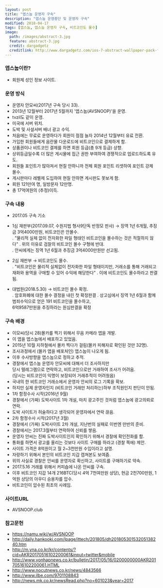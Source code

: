```yaml
---
layout: post
title: "앱스눕 운영자 구속"
description: "앱스눕 운영중단 및 운영자 구속"
modified: 2018-04-17
tags: [앱스눕, 앱스눕 운영자 구속, 비트코인도 몰수]
image:
  path: /images/abstract-3.jpg
  feature: abstract-3.jpg
  credit: dargadgetz
  creditlink: http://www.dargadgetz.com/ios-7-abstract-wallpaper-pack-for-iphone-5-and-ipod-touch-retina/
---
```

### 앱스눕이란?
  - 회원제 성인 정보 사이트.    

### 운영 방식
  - 운영자 안모씨(2017년 구속 당시 33).  
  - 2013년 12월부터 2017년 5월까지 '앱스눕(AVSNOOP)'을 운영.  
  - tvzil도 같이 운영.  
  - 미국에 서버 위치.  
  - 도박 및 사설서버 배너 광고 수익.  
  - 처음에는 무료로 운영하다가 회원이 점점 늘자 2014년 12월부터 유료 전환.   
  - 가입한 회원들에게 음란물 다운로드에 비트코인으로 결제하게 함.  
  - 상품권이나 비트코인 결제를 하면 회원 등급(총 9개 등급) 상향.   
  - 상위등급일수록 더 많은 게시물에 접근 권한 부여하여 경쟁적으로 업로드하도록 유도.    
  - 회원들 포인트가 많아져서 현질 안하니까 전체 회원 포인트 리셋하여 포인트 강제 몰수.  
  - 게시판마다 레벨제 도입하여 현질 안하면 게시판도 못보게 함.  
  - 회원 121만여 명, 일방문자 12만명.  
  - 총 17억여원의 (추정)이득.  

### 구속 내용
  - 2017.05 구속 기소
  - 1심 재판부(2017.09.07, 수원지법 형사9단독 반정모 판사) → 징역 1년 6개월, 추징금 3억4000만원, 비트코인은 안몰수.  
    . "물리적 실체 없이 전자화한 파일 형태인 비트코인을 몰수하는 것은 적절하지 않다"
    . 위의 이유로 검찰의 비트코인 몰수 구형에 반대.  
    . 안씨에게는 징역 1년 6월과 추징금 3억4000만원만 선고됨.   

  - 2심 재판부 → 비트코인도 몰수.  
    . "비트코인은 물리적 실체없이 전자화한 파일 형태이지만,
       거래소를 통해 거래되고 재화와 용역을 구매할 수 있어 수익에 해당한다"
    . 이에 비트코인도 몰수하라고 판결됨.  

  - 대법원(2018.5.30) → 비트코인 몰수 확정.     
    . 암호화폐에 대한 몰수 결정을 내린 첫 확정판결
    . 상고심에서 징역 1년 6월과 함께 범죄수익으로 얻은 191 비트코인을 몰수하고,   
      6억9587만원을 추징하라는 원심판결을 확정    

### 구속 배경
  - 이모씨(당시 28)몰카를 찍기 위해서 무음 카메라 앱을 개발.  
  - 이 앱을 앱스눕에서 배포하고 있었음.  
  - 2015년 10월 지하철에서 몰카 찍다가 걸림(몰카 피해자로 확인된 것만 32명).  
  - 조사과정에서 (몰카 앱을 배포처인) 앱스눕이 나오게 됨.   
  - 이후 수사방향을 앱스눕으로 정하고 추적.  
  - 경찰에서 앱스눕 운영자 안모씨에 대해서 더 조사하지만   
    당시 텔레그램으로 연락하고, 비트코인으로만 거래하여 조사가 어려움.  
    (당시는 비트코인이 익명이 보장되어 거래추적이 어려웠음)  
  - 국내의 한 비트코인 거래소에서 운영자 안씨의 로그 기록을 확보.  
  - 하지만 실제 운영자인지 (비트코인 거래만 처리하는)하부 조직원인지 판단이 안됨.  
  - 1차 함정수사 시작(2016년 9월)
  - 경찰에서 (가짜) 도박사이트 1차 개설, 마치 광고주인 것처럼 앱스눕에 광고의뢰로 연락.  
  - 도박 사이트가 허술하다고 생각되어 운영자에서 연락 끊음.  
  - 2차 함정수사 시작(2017년 3월)
  - 경찰에서 (가짜) 도박사이트 2차 개설, 지난번의 실패로 이번엔 만반의 준비.    
  - 경찰에서는 2017.3월부터 연락하여 신뢰를 쌓음.  
  - 운영자 안씨는 진짜 도박사이트인지 확인하기 위해서 경찰에 확인전화를 함.  
  - 통화를 하면서 광고를 올리는 것보다 사이트 구매를 하라고 (경찰 쪽에) 제안.  
  - 사이트 가격은 8억원이고 월 2~3천만원 수입이라고 설명.  
  - 자랑하기 위해서 본인의 비트코인 지갑 캡쳐본도 보여줌.     
  - 위의 사실로 경찰은 안씨를 운영자로 확신하고, 사이트를 구매하기로 약속.     
  - 2017.5.16 거래를 위해서 커피숍에 나온 안씨를 구속.  
  - 이후 비트코인 지갑 14개 216BTC(당시 4억 7천여만원 상당), 현금 2천700만원, 1억원 상당의 아우디 승용차를 압수.
  - 비트코인이 압수된 최초의 사례임.  

### 사이트URL
  - AVSNOOP.club

### 참고문헌
  - https://namu.wiki/w/AVSNOOP  
  - http://daily.hankooki.com/lpage/ittech/201805/dh20180530153205138240.htm
  - http://m.yna.co.kr/kr/contents/?cid=AKR20170516102200061&input=twitter&mobile
  - http://www.yonhapnews.co.kr/bulletin/2017/05/16/0200000000AKR20170516102200061.HTML
  - http://www.nocutnews.co.kr/news/4843566  
  - http://www.ilbe.com/9701108843
  - http://news.mk.co.kr/newsRead.php?no=601023&year=2017  
